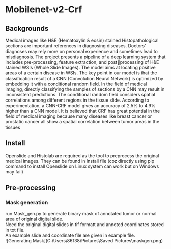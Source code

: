 # Mobilenet-v2-Crf
## Backgrounds
Medical images like H&E (Hematoxylin & eosin) stained Histopathological sections are important references in diagnosing diseases. Doctors' diagnoses may rely more on personal experience and sometimes lead to misdiagnosis. The project presents a pipeline of a deep learning system that includes pre-processing, feature extraction, and postprocessing of H&E stained WSIs (Whole Slide Images). The model aims at locating positive areas of a certain disease in WSIs. The key point in our model is that the classification result of a CNN (Convolution Neural Network) is optimized by embedding it with a conditional random field. In the field of medical imaging, directly classifying the samples of sections by a CNN may result in inconsistent predictions. The conditional random field considers spatial correlations  among different regions in the tissue slide. According to experimentation, a CNN-CRF model gives an accuracy of 2.5% to 4.9% higher than a CNN model. It is believed that CRF has great potential in the field of medical imaging because many diseases like breast cancer or prostatic cancer all show a spatial correlation between tumor areas in the tissues
## Install
Openslide and Histolab are required as the tool to preprocess the original medical images.
They can be found in Install file (coz directly using pip command to install Openslide on Linux system can work but on Windows may fail)
## Pre-processing
### Mask generation
run Mask_gen.py to generate binary mask of annotated tumor or normal area of original digital slide.  
Need the original digital slides in tif formatt and annoted coordinates stored in txt file.  
An example slide and coordinate file are given in example file.  
![Generating Mask](C:\Users\86138\Pictures\Saved Pictures\maskgen.png)
### 
